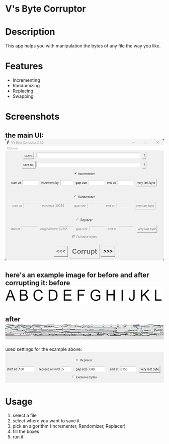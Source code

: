 # V's Byte Corruptor

# Description
This app helps you with manipulation the bytes of any file the way you like.

# Features
- Incrementing
- Randomizing
- Replacing
- Swapping

# Screenshots
the main UI:
![ui](./gallery/ui.png)
---
here's an example image for before and after corrupting it:
before
![example](./gallery/example.png)
---
after
![corruptedExample](./gallery/corruptedExample.png)
---
used settings for the example above:
![usedSettings](./gallery/usedSettings.png)

# Usage
1. select a file
2. select where you want to save it
3. pick an algorithm (Incrementer, Randomizer, Replacer)
4. fill the boxes
5. run it
